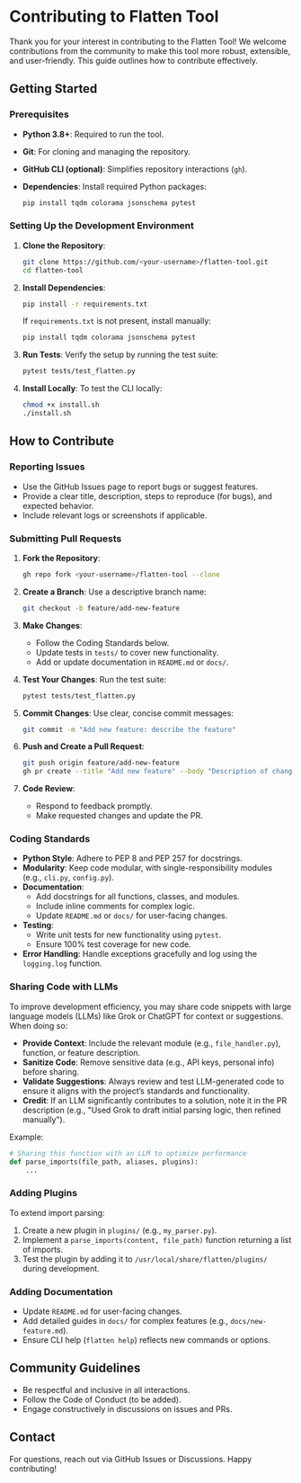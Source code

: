 # Contributing to Flatten Tool

Thank you for your interest in contributing to the Flatten Tool! We welcome contributions from the community to make this tool more robust, extensible, and user-friendly. This guide outlines how to contribute effectively.

## Getting Started

### Prerequisites

- **Python 3.8+**: Required to run the tool.

- **Git**: For cloning and managing the repository.

- **GitHub CLI (optional)**: Simplifies repository interactions (`gh`).

- **Dependencies**: Install required Python packages:

  ```bash
  pip install tqdm colorama jsonschema pytest
  ```

### Setting Up the Development Environment

1. **Clone the Repository**:

   ```bash
   git clone https://github.com/<your-username>/flatten-tool.git
   cd flatten-tool
   ```

2. **Install Dependencies**:

   ```bash
   pip install -r requirements.txt
   ```

   If `requirements.txt` is not present, install manually:

   ```bash
   pip install tqdm colorama jsonschema pytest
   ```

3. **Run Tests**: Verify the setup by running the test suite:

   ```bash
   pytest tests/test_flatten.py
   ```

4. **Install Locally**: To test the CLI locally:

   ```bash
   chmod +x install.sh
   ./install.sh
   ```

## How to Contribute

### Reporting Issues

- Use the GitHub Issues page to report bugs or suggest features.
- Provide a clear title, description, steps to reproduce (for bugs), and expected behavior.
- Include relevant logs or screenshots if applicable.

### Submitting Pull Requests

1. **Fork the Repository**:

   ```bash
   gh repo fork <your-username>/flatten-tool --clone
   ```

2. **Create a Branch**: Use a descriptive branch name:

   ```bash
   git checkout -b feature/add-new-feature
   ```

3. **Make Changes**:

   - Follow the Coding Standards below.
   - Update tests in `tests/` to cover new functionality.
   - Add or update documentation in `README.md` or `docs/`.

4. **Test Your Changes**: Run the test suite:

   ```bash
   pytest tests/test_flatten.py
   ```

5. **Commit Changes**: Use clear, concise commit messages:

   ```bash
   git commit -m "Add new feature: describe the feature"
   ```

6. **Push and Create a Pull Request**:

   ```bash
   git push origin feature/add-new-feature
   gh pr create --title "Add new feature" --body "Description of changes"
   ```

7. **Code Review**:

   - Respond to feedback promptly.
   - Make requested changes and update the PR.

### Coding Standards

- **Python Style**: Adhere to PEP 8 and PEP 257 for docstrings.
- **Modularity**: Keep code modular, with single-responsibility modules (e.g., `cli.py`, `config.py`).
- **Documentation**:
  - Add docstrings for all functions, classes, and modules.
  - Include inline comments for complex logic.
  - Update `README.md` or `docs/` for user-facing changes.
- **Testing**:
  - Write unit tests for new functionality using `pytest`.
  - Ensure 100% test coverage for new code.
- **Error Handling**: Handle exceptions gracefully and log using the `logging.log` function.

### Sharing Code with LLMs

To improve development efficiency, you may share code snippets with large language models (LLMs) like Grok or ChatGPT for context or suggestions. When doing so:

- **Provide Context**: Include the relevant module (e.g., `file_handler.py`), function, or feature description.
- **Sanitize Code**: Remove sensitive data (e.g., API keys, personal info) before sharing.
- **Validate Suggestions**: Always review and test LLM-generated code to ensure it aligns with the project’s standards and functionality.
- **Credit**: If an LLM significantly contributes to a solution, note it in the PR description (e.g., "Used Grok to draft initial parsing logic, then refined manually").

Example:

```python
# Sharing this function with an LLM to optimize performance
def parse_imports(file_path, aliases, plugins):
    ...
```

### Adding Plugins

To extend import parsing:

1. Create a new plugin in `plugins/` (e.g., `my_parser.py`).
2. Implement a `parse_imports(content, file_path)` function returning a list of imports.
3. Test the plugin by adding it to `/usr/local/share/flatten/plugins/` during development.

### Adding Documentation

- Update `README.md` for user-facing changes.
- Add detailed guides in `docs/` for complex features (e.g., `docs/new-feature.md`).
- Ensure CLI help (`flatten help`) reflects new commands or options.

## Community Guidelines

- Be respectful and inclusive in all interactions.
- Follow the Code of Conduct (to be added).
- Engage constructively in discussions on issues and PRs.

## Contact

For questions, reach out via GitHub Issues or Discussions. Happy contributing!